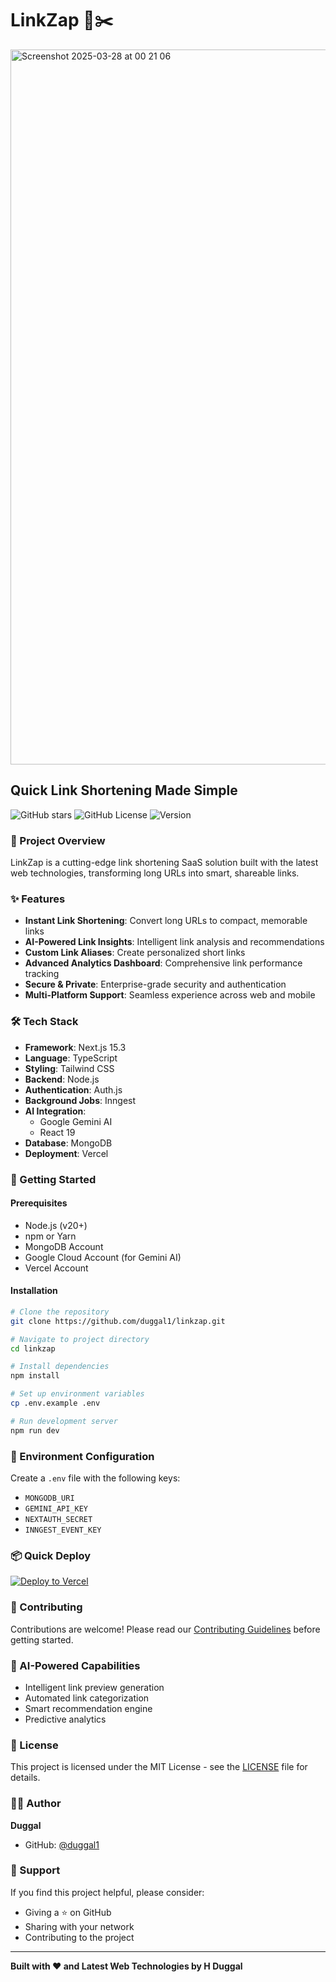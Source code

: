 # LinkZap 🔗✂️

<img width="1144" alt="Screenshot 2025-03-28 at 00 21 06" src="https://github.com/user-attachments/assets/e6494da2-1b59-4389-b20a-02086fd71f70" />

## Quick Link Shortening Made Simple

![GitHub stars](https://img.shields.io/github/stars/duggal1/linkzap?style=social)
![GitHub License](https://img.shields.io/github/license/duggal1/linkzap)
![Version](https://img.shields.io/badge/version-1.0.0-blue)

### 🚀 Project Overview

LinkZap is a cutting-edge link shortening SaaS solution built with the latest web technologies, transforming long URLs into smart, shareable links.

### ✨ Features

- **Instant Link Shortening**: Convert long URLs to compact, memorable links
- **AI-Powered Link Insights**: Intelligent link analysis and recommendations
- **Custom Link Aliases**: Create personalized short links
- **Advanced Analytics Dashboard**: Comprehensive link performance tracking
- **Secure & Private**: Enterprise-grade security and authentication
- **Multi-Platform Support**: Seamless experience across web and mobile

### 🛠 Tech Stack

- **Framework**: Next.js 15.3
- **Language**: TypeScript
- **Styling**: Tailwind CSS
- **Backend**: Node.js
- **Authentication**: Auth.js
- **Background Jobs**: Inngest
- **AI Integration**: 
  - Google Gemini AI
  - React 19
- **Database**: MongoDB
- **Deployment**: Vercel

### 🚦 Getting Started

#### Prerequisites

- Node.js (v20+)
- npm or Yarn
- MongoDB Account
- Google Cloud Account (for Gemini AI)
- Vercel Account

#### Installation

```bash
# Clone the repository
git clone https://github.com/duggal1/linkzap.git

# Navigate to project directory
cd linkzap

# Install dependencies
npm install

# Set up environment variables
cp .env.example .env

# Run development server
npm run dev
```

### 🔐 Environment Configuration

Create a `.env` file with the following keys:
- `MONGODB_URI`
- `GEMINI_API_KEY`
- `NEXTAUTH_SECRET`
- `INNGEST_EVENT_KEY`

### 📦 Quick Deploy

[![Deploy to Vercel](https://vercel.com/button)](https://vercel.com/import/project?template=https://github.com/duggal1/linkzap)

### 🤝 Contributing

Contributions are welcome! Please read our [Contributing Guidelines](CONTRIBUTING.md) before getting started.

### 🧠 AI-Powered Capabilities

- Intelligent link preview generation
- Automated link categorization
- Smart recommendation engine
- Predictive analytics

### 📝 License

This project is licensed under the MIT License - see the [LICENSE](LICENSE) file for details.

### 👨‍💻 Author

**Duggal** 
- GitHub: [@duggal1](https://github.com/duggal1)


### 🌟 Support

If you find this project helpful, please consider:
- Giving a ⭐ on GitHub
- Sharing with your network
- Contributing to the project

---

**Built with ❤️ and Latest Web Technologies by H Duggal**
